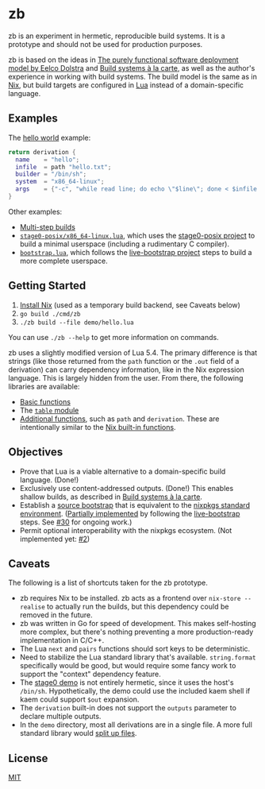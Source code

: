 # zb

zb is an experiment in hermetic, reproducible build systems.
It is a prototype and should not be used for production purposes.

zb is based on the ideas in [The purely functional software deployment model by Eelco Dolstra][dolstra_purely_2006]
and [Build systems à la carte][mokhov_build_2018],
as well as the author's experience in working with build systems.
The build model is the same as in [Nix](https://nixos.org/),
but build targets are configured in [Lua](https://www.lua.org/)
instead of a domain-specific language.

[dolstra_purely_2006]: https://edolstra.github.io/pubs/phd-thesis.pdf
[mokhov_build_2018]: https://doi.org/10.1145/3236774

## Examples

The [hello world](demo/hello.lua) example:

```lua
return derivation {
  name    = "hello";
  infile  = path "hello.txt";
  builder = "/bin/sh";
  system  = "x86_64-linux";
  args    = {"-c", "while read line; do echo \"$line\"; done < $infile > $out"};
}
```

Other examples:

- [Multi-step builds](demo/multistep.lua)
- [`stage0-posix/x86_64-linux.lua`](demo/stage0-posix/x86_64-linux.lua),
  which uses the [stage0-posix project](https://github.com/oriansj/stage0-posix)
  to build a minimal userspace (including a rudimentary C compiler).
- [`bootstrap.lua`](demo/bootstrap.lua),
  which follows the [live-bootstrap project](https://github.com/fosslinux/live-bootstrap/) steps
  to build a more complete userspace.

## Getting Started

1. [Install Nix](https://nixos.org/download/) (used as a temporary build backend, see Caveats below)
2. `go build ./cmd/zb`
3. `./zb build --file demo/hello.lua`

You can use `./zb --help` to get more information on commands.

zb uses a slightly modified version of Lua 5.4.
The primary difference is that strings
(like those returned from the `path` function
or the `.out` field of a derivation)
can carry dependency information,
like in the Nix expression language.
This is largely hidden from the user.
From there, the following libraries are available:

- [Basic functions](https://www.lua.org/manual/5.4/manual.html#6.1)
- The [`table` module](https://www.lua.org/manual/5.4/manual.html#6.6)
- [Additional functions](zb_defs.lua), such as `path` and `derivation`.
  These are intentionally similar to the [Nix built-in functions](https://nixos.org/manual/nix/stable/language/builtins.html).

## Objectives

- Prove that Lua is a viable alternative to a domain-specific build language. (Done!)
- Exclusively use content-addressed outputs. (Done!)
  This enables shallow builds, as described in [Build systems à la carte][mokhov_build_2018].
- Establish a [source bootstrap](https://bootstrappable.org/benefits.html)
  that is equivalent to the [nixpkgs standard environment](https://nixos.org/manual/nixpkgs/unstable/#chap-stdenv).
  ([Partially implemented](demo/bootstrap.lua)
  by following the [live-bootstrap](https://github.com/fosslinux/live-bootstrap/) steps.
  See [#30](https://github.com/zombiezen/zb/issues/30) for ongoing work.)
- Permit optional interoperability with the nixpkgs ecosystem.
  (Not implemented yet: [#2](https://github.com/zombiezen/zb/issues/2))

## Caveats

The following is a list of shortcuts taken for the zb prototype.

- zb requires Nix to be installed.
  zb acts as a frontend over `nix-store --realise` to actually run the builds,
  but this dependency could be removed in the future.
- zb was written in Go for speed of development.
  This makes self-hosting more complex,
  but there's nothing preventing a more production-ready implementation in C/C++.
- The Lua `next` and `pairs` functions should sort keys to be deterministic.
- Need to stabilize the Lua standard library that's available.
  `string.format` specifically would be good,
  but would require some fancy work to support the "context" dependency feature.
- The [stage0 demo](demo/stage0-posix/x86_64-linux.lua) is not entirely hermetic,
  since it uses the host's `/bin/sh`.
  Hypothetically, the demo could use the included kaem shell
  if kaem could support `$out` expansion.
- The `derivation` built-in does not support the `outputs` parameter
  to declare multiple outputs.
- In the `demo` directory, most all derivations are in a single file.
  A more full standard library would [split up files](https://github.com/zombiezen/zb/issues/4).

## License

[MIT](LICENSE)
